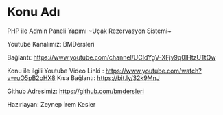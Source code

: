 # Konu Adı
PHP ile Admin Paneli Yapımı
~Uçak Rezervasyon Sistemi~

Youtube Kanalımız: BMDersleri

Bağlantı: https://www.youtube.com/channel/UCIdYgV-XFjv9q0IHtzUTtQw

Konu ile ilgili Youtube Video Linki : https://www.youtube.com/watch?v=ruO5pB2oHX8
Kısa Bağlantı: https://bit.ly/32k9MnJ

Github Adresimiz: https://github.com/bmdersleri

Hazırlayan: Zeynep İrem Kesler

